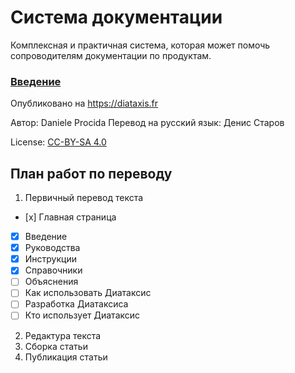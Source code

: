 # Система документации

Комплексная и практичная система, которая может помочь сопроводителям документации по продуктам.

### [Введение](introduction.md)

Опубликовано на <https://diataxis.fr>

Автор: Daniele Procida
Перевод на русский язык: Денис Старов

License: [CC-BY-SA 4.0](https://creativecommons.org/licenses/by-sa/4.0/)

## План работ по переводу

1. Первичный перевод текста

- [х] Главная страница
- [x] Введение
- [x] Руководства
- [x] Инструкции
- [x] Справочники
- [ ] Объяснения
- [ ] Как использовать Диатаксис
- [ ] Разработка Диатаксиса
- [ ] Кто использует Диатаксис

2. Редактура текста
3. Сборка статьи
4. Публикация статьи
